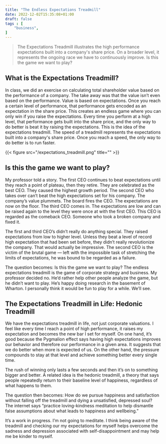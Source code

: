 ```yaml
---
title: "The Endless Expectations Treadmill"
date: 2022-12-02T15:35:08+01:00
draft: false
tags : [
    "business",
]
---
```


> The Expectations Treadmill illustrates the high performance expectations built into a company's share price. On a broader level, it represents the ongoing race we have to continuously improve. Is this the game we want to play? 


## What is the Expectations Treadmill?

In class, we did an exercise on calculating total shareholder value based on the performance of a company. The take away was that the value isn’t even based on the performance. Value is based on expectations. Once you reach a certain level of performance, that performance gets encoded as an expectation in the share price. This creates an endless game where you can only win if you raise the expectations. Every time you perform at a high level, that performance gets built into the share price, and the only way to do better is beat it by raising the expectations. This is the idea of the expectations treadmill. The speed of a treadmill represents the expectations built into a company's share price. Once you reach a speed, the only way to do better is to run faster. 

{{< figure src="/expectations_treadmill.png" title="" >}}

## Is this the game we want to play?

My professor told a story. The first CEO continues to beat expectations until they reach a point of plateau, then they retire. They are celebrated as the best CEO. They caused the highest growth period. The second CEO who takes over can’t beat the high expectations set for his company. The company’s value plummets. The board fires the CEO. The expectations are now on the floor. The third CEO comes in. The expectations are low and can be raised again to the level they were once at with the first CEO. This CEO is regarded as the comeback CEO. Someone who took a broken company and fixed it. 

The first and third CEO’s didn’t really do anything special. They raised expectations from low to higher level. Unless they beat a level of record high expectation that had been set before, they didn’t really revolutionize the company. That would actually be impressive. The second CEO is the victim of the brutal game — left with the impossible task of stretching the limits of expectations, he was bound to be regarded as a failure. 

The question becomes: Is this the game we want to play? The endless expectations treadmill is the game of corporate strategy and business. My professor decided no. He’d rather help other people analyze the game, but he didn’t want to play. He’s happy doing research in the basement of Wharton. I personally think it would be fun to play for a while. We’ll see.

## The Expectations Treadmill in Life: Hedonic Treadmill

We have the expectations treadmill in life, not just corporate valuations. I feel like every time I reach a point of high performance, it raises my expectation and becomes the new bar I set for myself. On one hand, it’s good because the Pygmalion effect says having high expectations improves our behavior and therefore our performance in a given area. It suggests that we do better when more is expected of us. On the other hand, the pressure compounds to stay at that level and achieve something better every single time. 

The rush of winning only lasts a few seconds and then it’s on to something bigger and better. A related idea is the hedonic treadmill, a theory that says people repeatedly return to their baseline level of happiness, regardless of what happens to them. 

The question then becomes: How do we pursue happiness and satisfaction without falling off the treadmill and dying a unsatisfied, depressed soul? The internet says “practice loving-kindness meditation to help dismantle false assumptions about what leads to happiness and wellbeing.” 

It’s a work in progress. I’m not going to meditate. I think being aware of the treadmill and checking our my expectations for myself helps overcome the sadness and depression associated with self-disappointment and may help me be kinder to myself.